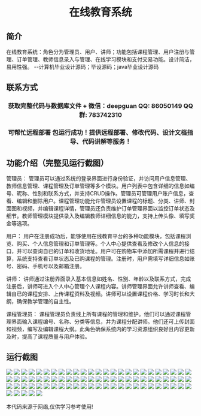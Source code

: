 <p><h1 align="center">在线教育系统</h1></p>

## 简介
在线教育系统：角色分为管理员、用户、讲师；功能包括课程管理、用户注册与管理、订单管理、教师信息录入与管理、在线学习模块和支付交易功能。设计简洁，易用性强。    --计算机毕业设计源码；毕设源码；java毕业设计源码


## 联系方式
<p><h3 align="center">获取完整代码与数据库文件 + 微信：deepguan QQ: 86050149 QQ群: 783742310</h3></p>
<p><h3 align="center">可帮忙远程部署 包运行成功！提供远程部署、修改代码、设计文档指导、代码讲解等服务！</h3></p>

## 功能介绍（完整见运行截图）
管理员： 管理员可以通过系统的登录界面进行身份验证，并访问用户信息管理、教师信息管理、课程管理及订单管理等多个模块。用户列表中包含详细的信息如编号、昵称、性别和联系方式，并支持CRUD操作。管理员可管理用户账户信息，查看、编辑和删除用户。课程管理功能允许管理员设置课程的标题、分类、讲师、封面图和视频，并编辑课程详情，管理员还负责维护订单管理界面以监控订单状态及细节。教师管理模块提供录入及编辑教师详细信息的能力，支持上传头像、填写奖金等选项。

用户： 用户在注册成功后，能够使用在线教育平台的多种功能模块，包括课程浏览、购买、个人信息管理和订单管理等。个人中心提供查看及修改个人信息的接口，并可以查询自已的订单和收货地址。用户可在购物车中添加所需课程并进行结算，系统支持查看订单状态及已购课程的管理。注册时，用户需填写详细信息如账号、密码、手机号以及邮箱注册。

讲师： 讲师通过注册界面录入基本信息如姓名、性别、年龄以及联系方式，完成注册后，讲师可进入个人中心管理个人课程内容。讲师管理界面允许讲师查看、编辑自已的课程安排、上传课程资料及视频。讲师可以设置课程价格、学习时长和大纲，确保教学管理的自主性。

课程管理员： 课程管理员负责线上所有课程的管理和维护。他们可以通过课程管理界面输入课程编号、名称、分类等信息，并为课程分配讲师。他们还可上传封面和视频，编写及编辑课程大纲。此角色确保系统内的学习资源组织良好且内容更新及时，提高了课程质量与用户体验。


## 运行截图
![](https://bs-1329754181.cos.ap-shanghai.myqcloud.com/spring/OnlineEducationSystem/img/001.jpg)
![](https://bs-1329754181.cos.ap-shanghai.myqcloud.com/spring/OnlineEducationSystem/img/002.jpg)
![](https://bs-1329754181.cos.ap-shanghai.myqcloud.com/spring/OnlineEducationSystem/img/003.jpg)
![](https://bs-1329754181.cos.ap-shanghai.myqcloud.com/spring/OnlineEducationSystem/img/004.jpg)
![](https://bs-1329754181.cos.ap-shanghai.myqcloud.com/spring/OnlineEducationSystem/img/005.jpg)
![](https://bs-1329754181.cos.ap-shanghai.myqcloud.com/spring/OnlineEducationSystem/img/006.jpg)
![](https://bs-1329754181.cos.ap-shanghai.myqcloud.com/spring/OnlineEducationSystem/img/007.jpg)
![](https://bs-1329754181.cos.ap-shanghai.myqcloud.com/spring/OnlineEducationSystem/img/008.jpg)
![](https://bs-1329754181.cos.ap-shanghai.myqcloud.com/spring/OnlineEducationSystem/img/009.jpg)
![](https://bs-1329754181.cos.ap-shanghai.myqcloud.com/spring/OnlineEducationSystem/img/010.jpg)
![](https://bs-1329754181.cos.ap-shanghai.myqcloud.com/spring/OnlineEducationSystem/img/011.jpg)
![](https://bs-1329754181.cos.ap-shanghai.myqcloud.com/spring/OnlineEducationSystem/img/012.jpg)
![](https://bs-1329754181.cos.ap-shanghai.myqcloud.com/spring/OnlineEducationSystem/img/013.jpg)
![](https://bs-1329754181.cos.ap-shanghai.myqcloud.com/spring/OnlineEducationSystem/img/014.jpg)
![](https://bs-1329754181.cos.ap-shanghai.myqcloud.com/spring/OnlineEducationSystem/img/015.jpg)
![](https://bs-1329754181.cos.ap-shanghai.myqcloud.com/spring/OnlineEducationSystem/img/016.jpg)
![](https://bs-1329754181.cos.ap-shanghai.myqcloud.com/spring/OnlineEducationSystem/img/017.jpg)
![](https://bs-1329754181.cos.ap-shanghai.myqcloud.com/spring/OnlineEducationSystem/img/018.jpg)
![](https://bs-1329754181.cos.ap-shanghai.myqcloud.com/spring/OnlineEducationSystem/img/019.jpg)
![](https://bs-1329754181.cos.ap-shanghai.myqcloud.com/spring/OnlineEducationSystem/img/020.jpg)
![](https://bs-1329754181.cos.ap-shanghai.myqcloud.com/spring/OnlineEducationSystem/img/021.jpg)
![](https://bs-1329754181.cos.ap-shanghai.myqcloud.com/spring/OnlineEducationSystem/img/022.jpg)
![](https://bs-1329754181.cos.ap-shanghai.myqcloud.com/spring/OnlineEducationSystem/img/023.jpg)
![](https://bs-1329754181.cos.ap-shanghai.myqcloud.com/spring/OnlineEducationSystem/img/024.jpg)
![](https://bs-1329754181.cos.ap-shanghai.myqcloud.com/spring/OnlineEducationSystem/img/025.jpg)
![](https://bs-1329754181.cos.ap-shanghai.myqcloud.com/spring/OnlineEducationSystem/img/026.jpg)
![](https://bs-1329754181.cos.ap-shanghai.myqcloud.com/spring/OnlineEducationSystem/img/027.jpg)
![](https://bs-1329754181.cos.ap-shanghai.myqcloud.com/spring/OnlineEducationSystem/img/028.jpg)
![](https://bs-1329754181.cos.ap-shanghai.myqcloud.com/spring/OnlineEducationSystem/img/029.jpg)
![](https://bs-1329754181.cos.ap-shanghai.myqcloud.com/spring/OnlineEducationSystem/img/030.jpg)
![](https://bs-1329754181.cos.ap-shanghai.myqcloud.com/spring/OnlineEducationSystem/img/031.jpg)
![](https://bs-1329754181.cos.ap-shanghai.myqcloud.com/spring/OnlineEducationSystem/img/032.jpg)
![](https://bs-1329754181.cos.ap-shanghai.myqcloud.com/spring/OnlineEducationSystem/img/033.jpg)
![](https://bs-1329754181.cos.ap-shanghai.myqcloud.com/spring/OnlineEducationSystem/img/034.jpg)
![](https://bs-1329754181.cos.ap-shanghai.myqcloud.com/spring/OnlineEducationSystem/img/035.jpg)
![](https://bs-1329754181.cos.ap-shanghai.myqcloud.com/spring/OnlineEducationSystem/img/036.jpg)
![](https://bs-1329754181.cos.ap-shanghai.myqcloud.com/spring/OnlineEducationSystem/img/037.jpg)
![](https://bs-1329754181.cos.ap-shanghai.myqcloud.com/spring/OnlineEducationSystem/img/038.jpg)
![](https://bs-1329754181.cos.ap-shanghai.myqcloud.com/spring/OnlineEducationSystem/img/039.jpg)
![](https://bs-1329754181.cos.ap-shanghai.myqcloud.com/spring/OnlineEducationSystem/img/040.jpg)
![](https://bs-1329754181.cos.ap-shanghai.myqcloud.com/spring/OnlineEducationSystem/img/041.jpg)
![](https://bs-1329754181.cos.ap-shanghai.myqcloud.com/spring/OnlineEducationSystem/img/042.jpg)
![](https://bs-1329754181.cos.ap-shanghai.myqcloud.com/spring/OnlineEducationSystem/img/043.jpg)
![](https://bs-1329754181.cos.ap-shanghai.myqcloud.com/spring/OnlineEducationSystem/img/044.jpg)
![](https://bs-1329754181.cos.ap-shanghai.myqcloud.com/spring/OnlineEducationSystem/img/045.jpg)
![](https://bs-1329754181.cos.ap-shanghai.myqcloud.com/spring/OnlineEducationSystem/img/046.jpg)
![](https://bs-1329754181.cos.ap-shanghai.myqcloud.com/spring/OnlineEducationSystem/img/047.jpg)
![](https://bs-1329754181.cos.ap-shanghai.myqcloud.com/spring/OnlineEducationSystem/img/048.jpg)
![](https://bs-1329754181.cos.ap-shanghai.myqcloud.com/spring/OnlineEducationSystem/img/049.jpg)
![](https://bs-1329754181.cos.ap-shanghai.myqcloud.com/spring/OnlineEducationSystem/img/050.jpg)
![](https://bs-1329754181.cos.ap-shanghai.myqcloud.com/spring/OnlineEducationSystem/img/051.jpg)
![](https://bs-1329754181.cos.ap-shanghai.myqcloud.com/spring/OnlineEducationSystem/img/052.jpg)
![](https://bs-1329754181.cos.ap-shanghai.myqcloud.com/spring/OnlineEducationSystem/img/053.jpg)
![](https://bs-1329754181.cos.ap-shanghai.myqcloud.com/spring/OnlineEducationSystem/img/054.jpg)
![](https://bs-1329754181.cos.ap-shanghai.myqcloud.com/spring/OnlineEducationSystem/img/055.jpg)
![](https://bs-1329754181.cos.ap-shanghai.myqcloud.com/spring/OnlineEducationSystem/img/056.jpg)
![](https://bs-1329754181.cos.ap-shanghai.myqcloud.com/spring/OnlineEducationSystem/img/057.jpg)
![](https://bs-1329754181.cos.ap-shanghai.myqcloud.com/spring/OnlineEducationSystem/img/058.jpg)
![](https://bs-1329754181.cos.ap-shanghai.myqcloud.com/spring/OnlineEducationSystem/img/059.jpg)
![](https://bs-1329754181.cos.ap-shanghai.myqcloud.com/spring/OnlineEducationSystem/img/060.jpg)
![](https://bs-1329754181.cos.ap-shanghai.myqcloud.com/spring/OnlineEducationSystem/img/061.jpg)
![](https://bs-1329754181.cos.ap-shanghai.myqcloud.com/spring/OnlineEducationSystem/img/062.jpg)
![](https://bs-1329754181.cos.ap-shanghai.myqcloud.com/spring/OnlineEducationSystem/img/063.jpg)
![](https://bs-1329754181.cos.ap-shanghai.myqcloud.com/spring/OnlineEducationSystem/img/064.jpg)
![](https://bs-1329754181.cos.ap-shanghai.myqcloud.com/spring/OnlineEducationSystem/img/065.jpg)
![](https://bs-1329754181.cos.ap-shanghai.myqcloud.com/spring/OnlineEducationSystem/img/066.jpg)
![](https://bs-1329754181.cos.ap-shanghai.myqcloud.com/spring/OnlineEducationSystem/img/067.jpg)
![](https://bs-1329754181.cos.ap-shanghai.myqcloud.com/spring/OnlineEducationSystem/img/068.jpg)
![](https://bs-1329754181.cos.ap-shanghai.myqcloud.com/spring/OnlineEducationSystem/img/069.jpg)
![](https://bs-1329754181.cos.ap-shanghai.myqcloud.com/spring/OnlineEducationSystem/img/070.jpg)
![](https://bs-1329754181.cos.ap-shanghai.myqcloud.com/spring/OnlineEducationSystem/img/071.jpg)
![](https://bs-1329754181.cos.ap-shanghai.myqcloud.com/spring/OnlineEducationSystem/img/072.jpg)
![](https://bs-1329754181.cos.ap-shanghai.myqcloud.com/spring/OnlineEducationSystem/img/073.jpg)
![](https://bs-1329754181.cos.ap-shanghai.myqcloud.com/spring/OnlineEducationSystem/img/074.jpg)
![](https://bs-1329754181.cos.ap-shanghai.myqcloud.com/spring/OnlineEducationSystem/img/075.jpg)
![](https://bs-1329754181.cos.ap-shanghai.myqcloud.com/spring/OnlineEducationSystem/img/076.jpg)
![](https://bs-1329754181.cos.ap-shanghai.myqcloud.com/spring/OnlineEducationSystem/img/077.jpg)
![](https://bs-1329754181.cos.ap-shanghai.myqcloud.com/spring/OnlineEducationSystem/img/078.jpg)
![](https://bs-1329754181.cos.ap-shanghai.myqcloud.com/spring/OnlineEducationSystem/img/079.jpg)
![](https://bs-1329754181.cos.ap-shanghai.myqcloud.com/spring/OnlineEducationSystem/img/080.jpg)

<p>本代码来源于网络,仅供学习参考使用!</p>
